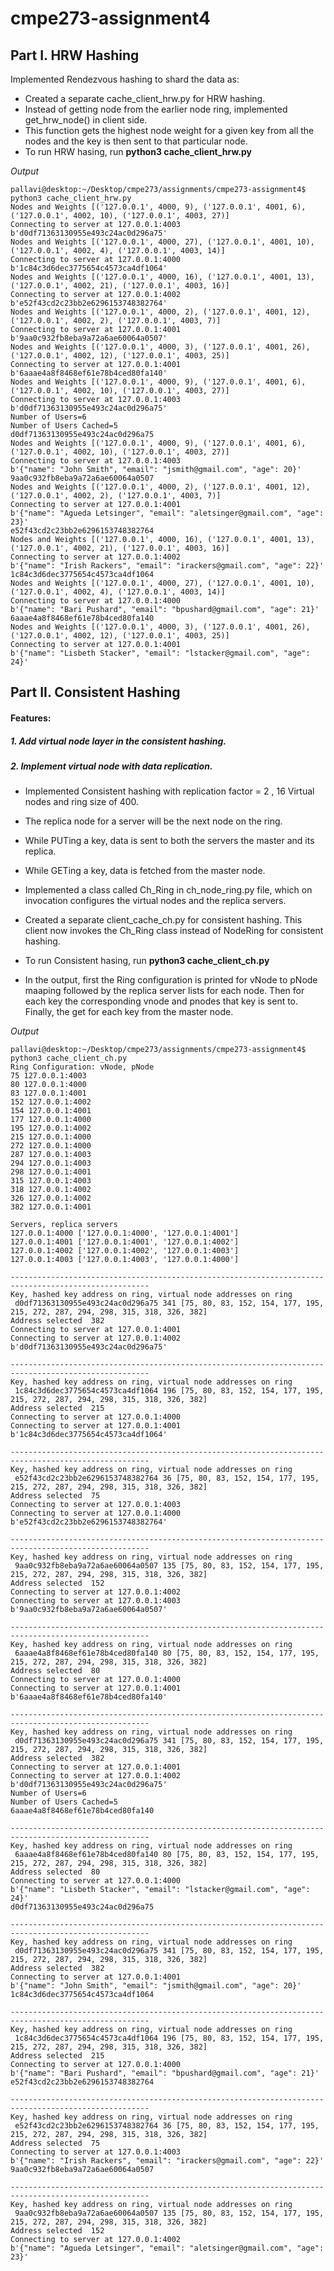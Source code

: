 # cmpe273-assignment4

## Part I. HRW Hashing

Implemented Rendezvous hashing to shard the data as:

* Created a separate cache_client_hrw.py for HRW hashing.
* Instead of getting node from the earlier node ring, implemented get_hrw_node() in client side.
* This function gets the highest node weight for a given key from all the nodes and the key is then sent to that particular node.
* To run HRW hasing, run **python3 cache_client_hrw.py**

*Output*

```
pallavi@desktop:~/Desktop/cmpe273/assignments/cmpe273-assignment4$ python3 cache_client_hrw.py
Nodes and Weights [('127.0.0.1', 4000, 9), ('127.0.0.1', 4001, 6), ('127.0.0.1', 4002, 10), ('127.0.0.1', 4003, 27)]
Connecting to server at 127.0.0.1:4003
b'd0df71363130955e493c24ac0d296a75'
Nodes and Weights [('127.0.0.1', 4000, 27), ('127.0.0.1', 4001, 10), ('127.0.0.1', 4002, 4), ('127.0.0.1', 4003, 14)]
Connecting to server at 127.0.0.1:4000
b'1c84c3d6dec3775654c4573ca4df1064'
Nodes and Weights [('127.0.0.1', 4000, 16), ('127.0.0.1', 4001, 13), ('127.0.0.1', 4002, 21), ('127.0.0.1', 4003, 16)]
Connecting to server at 127.0.0.1:4002
b'e52f43cd2c23bb2e6296153748382764'
Nodes and Weights [('127.0.0.1', 4000, 2), ('127.0.0.1', 4001, 12), ('127.0.0.1', 4002, 2), ('127.0.0.1', 4003, 7)]
Connecting to server at 127.0.0.1:4001
b'9aa0c932fb8eba9a72a6ae60064a0507'
Nodes and Weights [('127.0.0.1', 4000, 3), ('127.0.0.1', 4001, 26), ('127.0.0.1', 4002, 12), ('127.0.0.1', 4003, 25)]
Connecting to server at 127.0.0.1:4001
b'6aaae4a8f8468ef61e78b4ced80fa140'
Nodes and Weights [('127.0.0.1', 4000, 9), ('127.0.0.1', 4001, 6), ('127.0.0.1', 4002, 10), ('127.0.0.1', 4003, 27)]
Connecting to server at 127.0.0.1:4003
b'd0df71363130955e493c24ac0d296a75'
Number of Users=6
Number of Users Cached=5
d0df71363130955e493c24ac0d296a75
Nodes and Weights [('127.0.0.1', 4000, 9), ('127.0.0.1', 4001, 6), ('127.0.0.1', 4002, 10), ('127.0.0.1', 4003, 27)]
Connecting to server at 127.0.0.1:4003
b'{"name": "John Smith", "email": "jsmith@gmail.com", "age": 20}'
9aa0c932fb8eba9a72a6ae60064a0507
Nodes and Weights [('127.0.0.1', 4000, 2), ('127.0.0.1', 4001, 12), ('127.0.0.1', 4002, 2), ('127.0.0.1', 4003, 7)]
Connecting to server at 127.0.0.1:4001
b'{"name": "Agueda Letsinger", "email": "aletsinger@gmail.com", "age": 23}'
e52f43cd2c23bb2e6296153748382764
Nodes and Weights [('127.0.0.1', 4000, 16), ('127.0.0.1', 4001, 13), ('127.0.0.1', 4002, 21), ('127.0.0.1', 4003, 16)]
Connecting to server at 127.0.0.1:4002
b'{"name": "Irish Rackers", "email": "irackers@gmail.com", "age": 22}'
1c84c3d6dec3775654c4573ca4df1064
Nodes and Weights [('127.0.0.1', 4000, 27), ('127.0.0.1', 4001, 10), ('127.0.0.1', 4002, 4), ('127.0.0.1', 4003, 14)]
Connecting to server at 127.0.0.1:4000
b'{"name": "Bari Pushard", "email": "bpushard@gmail.com", "age": 21}'
6aaae4a8f8468ef61e78b4ced80fa140
Nodes and Weights [('127.0.0.1', 4000, 3), ('127.0.0.1', 4001, 26), ('127.0.0.1', 4002, 12), ('127.0.0.1', 4003, 25)]
Connecting to server at 127.0.0.1:4001
b'{"name": "Lisbeth Stacker", "email": "lstacker@gmail.com", "age": 24}'
```



## Part II. Consistent Hashing

#### Features: 

##### *1. Add virtual node layer in the consistent hashing.* 

##### *2. Implement virtual node with data replication.*

* Implemented Consistent hashing with replication factor = 2 , 16 Virtual nodes and ring size of 400.
* The replica node for a server will be the next node on the ring.
* While PUTing a key, data is sent to both the servers the master and its replica.
* While GETing a key, data is fetched from the master node.
* Implemented a class called Ch_Ring in ch_node_ring.py file, which on invocation configures the virtual nodes and the replica servers.
* Created a separate client_cache_ch.py for consistent hashing. This client now invokes the Ch_Ring class instead of NodeRing for consistent hashing.

* To run Consistent hasing, run **python3 cache_client_ch.py**
* In the output, first the Ring configuration is printed for vNode to pNode maaping followed by the replica server lists for each node. Then for each key the corresponding vnode and pnodes that key is sent to. Finally, the get for each key from the master node.

*Output*

```
pallavi@desktop:~/Desktop/cmpe273/assignments/cmpe273-assignment4$ python3 cache_client_ch.py
Ring Configuration: vNode, pNode
75 127.0.0.1:4003
80 127.0.0.1:4000
83 127.0.0.1:4001
152 127.0.0.1:4002
154 127.0.0.1:4001
177 127.0.0.1:4000
195 127.0.0.1:4002
215 127.0.0.1:4000
272 127.0.0.1:4000
287 127.0.0.1:4003
294 127.0.0.1:4003
298 127.0.0.1:4001
315 127.0.0.1:4003
318 127.0.0.1:4002
326 127.0.0.1:4002
382 127.0.0.1:4001

Servers, replica servers
127.0.0.1:4000 ['127.0.0.1:4000', '127.0.0.1:4001']
127.0.0.1:4001 ['127.0.0.1:4001', '127.0.0.1:4002']
127.0.0.1:4002 ['127.0.0.1:4002', '127.0.0.1:4003']
127.0.0.1:4003 ['127.0.0.1:4003', '127.0.0.1:4000']

-----------------------------------------------------------------------------------------------------
Key, hashed key address on ring, virtual node addresses on ring 
 d0df71363130955e493c24ac0d296a75 341 [75, 80, 83, 152, 154, 177, 195, 215, 272, 287, 294, 298, 315, 318, 326, 382]
Address selected  382
Connecting to server at 127.0.0.1:4001
Connecting to server at 127.0.0.1:4002
b'd0df71363130955e493c24ac0d296a75'

-----------------------------------------------------------------------------------------------------
Key, hashed key address on ring, virtual node addresses on ring 
 1c84c3d6dec3775654c4573ca4df1064 196 [75, 80, 83, 152, 154, 177, 195, 215, 272, 287, 294, 298, 315, 318, 326, 382]
Address selected  215
Connecting to server at 127.0.0.1:4000
Connecting to server at 127.0.0.1:4001
b'1c84c3d6dec3775654c4573ca4df1064'

-----------------------------------------------------------------------------------------------------
Key, hashed key address on ring, virtual node addresses on ring 
 e52f43cd2c23bb2e6296153748382764 36 [75, 80, 83, 152, 154, 177, 195, 215, 272, 287, 294, 298, 315, 318, 326, 382]
Address selected  75
Connecting to server at 127.0.0.1:4003
Connecting to server at 127.0.0.1:4000
b'e52f43cd2c23bb2e6296153748382764'

-----------------------------------------------------------------------------------------------------
Key, hashed key address on ring, virtual node addresses on ring 
 9aa0c932fb8eba9a72a6ae60064a0507 135 [75, 80, 83, 152, 154, 177, 195, 215, 272, 287, 294, 298, 315, 318, 326, 382]
Address selected  152
Connecting to server at 127.0.0.1:4002
Connecting to server at 127.0.0.1:4003
b'9aa0c932fb8eba9a72a6ae60064a0507'

-----------------------------------------------------------------------------------------------------
Key, hashed key address on ring, virtual node addresses on ring 
 6aaae4a8f8468ef61e78b4ced80fa140 80 [75, 80, 83, 152, 154, 177, 195, 215, 272, 287, 294, 298, 315, 318, 326, 382]
Address selected  80
Connecting to server at 127.0.0.1:4000
Connecting to server at 127.0.0.1:4001
b'6aaae4a8f8468ef61e78b4ced80fa140'

-----------------------------------------------------------------------------------------------------
Key, hashed key address on ring, virtual node addresses on ring 
 d0df71363130955e493c24ac0d296a75 341 [75, 80, 83, 152, 154, 177, 195, 215, 272, 287, 294, 298, 315, 318, 326, 382]
Address selected  382
Connecting to server at 127.0.0.1:4001
Connecting to server at 127.0.0.1:4002
b'd0df71363130955e493c24ac0d296a75'
Number of Users=6
Number of Users Cached=5
6aaae4a8f8468ef61e78b4ced80fa140

-----------------------------------------------------------------------------------------------------
Key, hashed key address on ring, virtual node addresses on ring 
 6aaae4a8f8468ef61e78b4ced80fa140 80 [75, 80, 83, 152, 154, 177, 195, 215, 272, 287, 294, 298, 315, 318, 326, 382]
Address selected  80
Connecting to server at 127.0.0.1:4000
b'{"name": "Lisbeth Stacker", "email": "lstacker@gmail.com", "age": 24}'
d0df71363130955e493c24ac0d296a75

-----------------------------------------------------------------------------------------------------
Key, hashed key address on ring, virtual node addresses on ring 
 d0df71363130955e493c24ac0d296a75 341 [75, 80, 83, 152, 154, 177, 195, 215, 272, 287, 294, 298, 315, 318, 326, 382]
Address selected  382
Connecting to server at 127.0.0.1:4001
b'{"name": "John Smith", "email": "jsmith@gmail.com", "age": 20}'
1c84c3d6dec3775654c4573ca4df1064

-----------------------------------------------------------------------------------------------------
Key, hashed key address on ring, virtual node addresses on ring 
 1c84c3d6dec3775654c4573ca4df1064 196 [75, 80, 83, 152, 154, 177, 195, 215, 272, 287, 294, 298, 315, 318, 326, 382]
Address selected  215
Connecting to server at 127.0.0.1:4000
b'{"name": "Bari Pushard", "email": "bpushard@gmail.com", "age": 21}'
e52f43cd2c23bb2e6296153748382764

-----------------------------------------------------------------------------------------------------
Key, hashed key address on ring, virtual node addresses on ring 
 e52f43cd2c23bb2e6296153748382764 36 [75, 80, 83, 152, 154, 177, 195, 215, 272, 287, 294, 298, 315, 318, 326, 382]
Address selected  75
Connecting to server at 127.0.0.1:4003
b'{"name": "Irish Rackers", "email": "irackers@gmail.com", "age": 22}'
9aa0c932fb8eba9a72a6ae60064a0507

-----------------------------------------------------------------------------------------------------
Key, hashed key address on ring, virtual node addresses on ring 
 9aa0c932fb8eba9a72a6ae60064a0507 135 [75, 80, 83, 152, 154, 177, 195, 215, 272, 287, 294, 298, 315, 318, 326, 382]
Address selected  152
Connecting to server at 127.0.0.1:4002
b'{"name": "Agueda Letsinger", "email": "aletsinger@gmail.com", "age": 23}'
```

